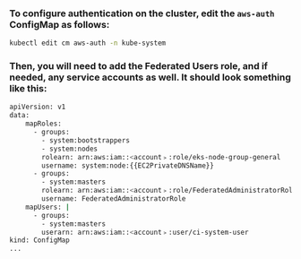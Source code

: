 ### To configure authentication on the cluster, edit the `aws-auth` ConfigMap as follows:

```bash
kubectl edit cm aws-auth -n kube-system
```

### Then, you will need to add the Federated Users role, and if needed, any service accounts as well. It should look something like this:

```bash
apiVersion: v1
data:
    mapRoles:
      - groups:
        - system:bootstrappers
        - system:nodes
        rolearn: arn:aws:iam::<account﹥:role/eks-node-group-general
        username: system:node:{{EC2PrivateDNSName}}
      - groups:
        - system:masters
        rolearn: arn:aws:iam::<account﹥:role/FederatedAdministratorRole
        username: FederatedAdministratorRole
    mapUsers: | 
      - groups:
        - system:masters
        userarn: arn:aws:iam::<account﹥:user/ci-system-user
kind: ConfigMap
...
```